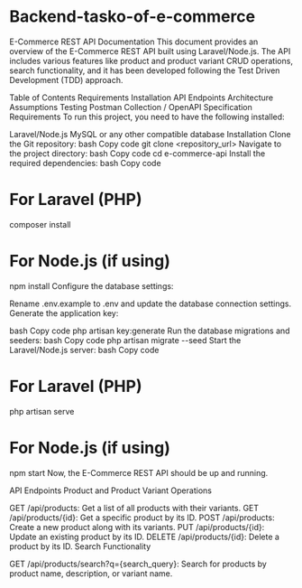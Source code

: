 # Backend-tasko-of-e-commerce


E-Commerce REST API Documentation
This document provides an overview of the E-Commerce REST API built using Laravel/Node.js. The API includes various features like product and product variant CRUD operations, search functionality, and it has been developed following the Test Driven Development (TDD) approach.

Table of Contents
Requirements
Installation
API Endpoints
Architecture
Assumptions
Testing
Postman Collection / OpenAPI Specification
Requirements
To run this project, you need to have the following installed:

Laravel/Node.js
MySQL or any other compatible database
Installation
Clone the Git repository:
bash
Copy code
git clone <repository_url>
Navigate to the project directory:
bash
Copy code
cd e-commerce-api
Install the required dependencies:
bash
Copy code
# For Laravel (PHP)
composer install

# For Node.js (if using)
npm install
Configure the database settings:

Rename .env.example to .env and update the database connection settings.
Generate the application key:

bash
Copy code
php artisan key:generate
Run the database migrations and seeders:
bash
Copy code
php artisan migrate --seed
Start the Laravel/Node.js server:
bash
Copy code
# For Laravel (PHP)
php artisan serve

# For Node.js (if using)
npm start
Now, the E-Commerce REST API should be up and running.

API Endpoints
Product and Product Variant Operations

GET /api/products: Get a list of all products with their variants.
GET /api/products/{id}: Get a specific product by its ID.
POST /api/products: Create a new product along with its variants.
PUT /api/products/{id}: Update an existing product by its ID.
DELETE /api/products/{id}: Delete a product by its ID.
Search Functionality

GET /api/products/search?q={search_query}: Search for products by product name, description, or variant name.